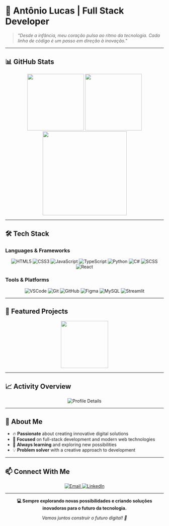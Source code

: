 # 🌌 Antônio Lucas | Full Stack Developer

> *"Desde a infância, meu coração pulsa ao ritmo da tecnologia. Cada linha de código é um passo em direção à inovação."*

---

## 📊 **GitHub Stats**

<div align="center">
  <img src="https://github-readme-stats.vercel.app/api?username=ALucas314&show_icons=true&theme=tokyonight&hide_border=true" height="180em">
  <img src="https://github-readme-stats.vercel.app/api/top-langs/?username=ALucas314&layout=compact&show_icons=true&theme=tokyonight&hide=php,blade&include_all_commits=true&count_private=true&langs_count=8&hide_border=true" height="180em">
</div>

<div align="center">
  <img src="https://github-readme-activity-graph.vercel.app/graph?username=ALucas314&theme=tokyo-night&hide_border=true" height="267em">
</div>

---

## 🛠️ **Tech Stack**

### **Languages & Frameworks**
<div align="center">
  <img src="https://img.shields.io/badge/HTML5-E34F26?style=for-the-badge&logo=HTML5&logoColor=white" alt="HTML5">
  <img src="https://img.shields.io/badge/CSS3-1572B6?style=for-the-badge&logo=CSS3&logoColor=white" alt="CSS3">
  <img src="https://img.shields.io/badge/JavaScript-F7DF1E?style=for-the-badge&logo=JavaScript&logoColor=black" alt="JavaScript">
  <img src="https://img.shields.io/badge/TypeScript-3178C6?style=for-the-badge&logo=TypeScript&logoColor=white" alt="TypeScript">
  <img src="https://img.shields.io/badge/Python-3776AB?style=for-the-badge&logo=Python&logoColor=white" alt="Python">
  <img src="https://img.shields.io/badge/C%23-239120?style=for-the-badge&logo=c-sharp&logoColor=white" alt="C#">
  <img src="https://img.shields.io/badge/SCSS-CC6699?style=for-the-badge&logo=Sass&logoColor=white" alt="SCSS">
  <img src="https://img.shields.io/badge/React-20232A?style=for-the-badge&logo=react&logoColor=61DAFB" alt="React">
</div>

### **Tools & Platforms**
<div align="center">
  <img src="https://img.shields.io/badge/Visual%20Studio%20Code-007ACC?style=for-the-badge&logo=Visual-Studio-Code&logoColor=white" alt="VSCode">
  <img src="https://img.shields.io/badge/Git-F05032?style=for-the-badge&logo=Git&logoColor=white" alt="Git">
  <img src="https://img.shields.io/badge/GitHub-181717?style=for-the-badge&logo=GitHub&logoColor=white" alt="GitHub">
  <img src="https://img.shields.io/badge/Figma-F24E1E?style=for-the-badge&logo=Figma&logoColor=white" alt="Figma">
  <img src="https://img.shields.io/badge/MySQL-4479A1?style=for-the-badge&logo=MySQL&logoColor=white" alt="MySQL">
  <img src="https://img.shields.io/badge/Streamlit-FF4B4B?style=for-the-badge&logo=Streamlit&logoColor=white" alt="Streamlit">
</div>

---

## 🚀 **Featured Projects**

<div align="center">
  <a href="https://github.com/ALucas314">
    <img src="https://github-readme-stats.vercel.app/api/pin/?username=ALucas314&repo=ALucas314&theme=tokyonight&hide_border=true" height="150em">
  </a>
</div>

---

## 📈 **Activity Overview**

<div align="center">
  <img src="https://github-profile-summary-cards.vercel.app/api/cards/profile-details?username=ALucas314&theme=tokyonight" alt="Profile Details">
</div>

---

## 🌟 **About Me**

- 🔥 **Passionate** about creating innovative digital solutions
- 🎯 **Focused** on full-stack development and modern web technologies
- 🚀 **Always learning** and exploring new possibilities
- 💡 **Problem solver** with a creative approach to development

---

## 📫 **Connect With Me**

<div align="center">

  <a href="mailto:antoniolucas9014@gmail.com">
    <img src="https://img.shields.io/badge/Email-D14836?style=for-the-badge&logo=gmail&logoColor=white" alt="Email">
  </a>
  <a href="https://linkedin.com/in/antonio-lucas">
    <img src="https://img.shields.io/badge/LinkedIn-0077B5?style=for-the-badge&logo=linkedin&logoColor=white" alt="LinkedIn">
  </a>
</div>

---

<div align="center">
  
  **💻 Sempre explorando novas possibilidades e criando soluções inovadoras para o futuro da tecnologia.**
  
  *Vamos juntos construir o futuro digital! 🚀*
  
</div>
